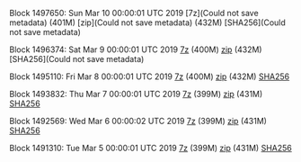 Block 1497650: Sun Mar 10 00:00:01 UTC 2019 [7z](Could not save metadata) (401M) [zip](Could not save metadata) (432M) [SHA256](Could not save metadata)

Block 1496374: Sat Mar  9 00:00:01 UTC 2019 [7z]() (400M) [zip]() (432M) [SHA256](Could not save metadata)

Block 1495110: Fri Mar  8 00:00:01 UTC 2019 [7z](https://transfer.sh/16dmHn/bootstrap.dat.20190308.7z) (400M) [zip](https://transfer.sh/U4EVX/bootstrap.dat.20190308.zip) (432M) [SHA256](https://transfer.sh/12ItH9/sha256.txt)

Block 1493832: Thu Mar  7 00:00:01 UTC 2019 [7z](https://transfer.sh/Clsr6/bootstrap.dat.20190307.7z) (399M) [zip](https://transfer.sh/fL3Ww/bootstrap.dat.20190307.zip) (431M) [SHA256](https://transfer.sh/DsPb1/sha256.txt)

Block 1492569: Wed Mar  6 00:00:02 UTC 2019 [7z](https://transfer.sh/DXNF8/bootstrap.dat.20190306.7z) (399M) [zip](https://transfer.sh/T4hQq/bootstrap.dat.20190306.zip) (431M) [SHA256](https://transfer.sh/3hOll/sha256.txt)

Block 1491310: Tue Mar  5 00:00:01 UTC 2019 [7z]() (399M) [zip]() (431M) [SHA256]()
